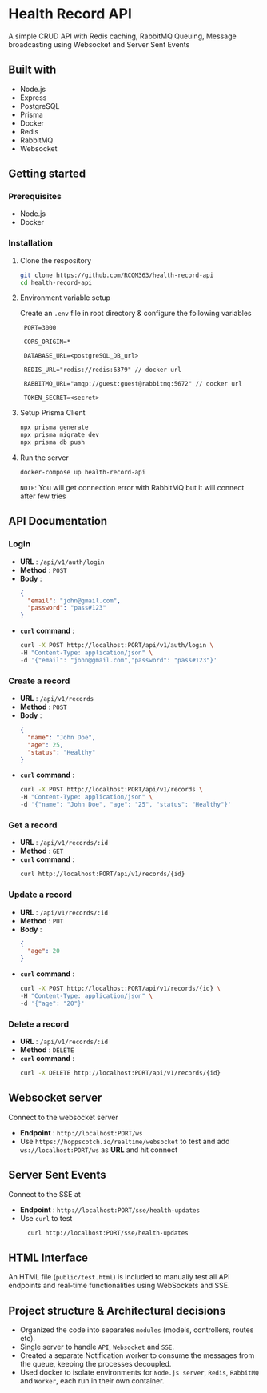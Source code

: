 # Health Record API

A simple CRUD API with Redis caching, RabbitMQ Queuing, Message broadcasting using Websocket and Server Sent Events

## Built with

- Node.js
- Express
- PostgreSQL
- Prisma
- Docker
- Redis
- RabbitMQ
- Websocket

## Getting started

### Prerequisites

- Node.js
- Docker

### Installation

1. Clone the respository

   ```bash
   git clone https://github.com/RCOM363/health-record-api
   cd health-record-api
   ```

2. Environment variable setup

   Create an `.env` file in root directory & configure the following variables

   ```env
    PORT=3000

    CORS_ORIGIN=*

    DATABASE_URL=<postgreSQL_DB_url>

    REDIS_URL="redis://redis:6379" // docker url

    RABBITMQ_URL="amqp://guest:guest@rabbitmq:5672" // docker url

    TOKEN_SECRET=<secret>
   ```

3. Setup Prisma Client

   ```bash
   npx prisma generate
   npx prisma migrate dev
   npx prisma db push
   ```

4. Run the server
   ```bash
   docker-compose up health-record-api
   ```
   `NOTE`: You will get connection error with RabbitMQ but it will connect after few tries

## API Documentation

### Login

- **URL** : `/api/v1/auth/login`
- **Method** : `POST`
- **Body** :
  ```json
  {
    "email": "john@gmail.com",
    "password": "pass#123"
  }
  ```
- **`curl` command** :
  ```bash
  curl -X POST http://localhost:PORT/api/v1/auth/login \
  -H "Content-Type: application/json" \
  -d '{"email": "john@gmail.com","password": "pass#123"}'
  ```

### Create a record

- **URL** : `/api/v1/records`
- **Method** : `POST`
- **Body** :
  ```json
  {
    "name": "John Doe",
    "age": 25,
    "status": "Healthy"
  }
  ```
- **`curl` command** :
  ```bash
  curl -X POST http://localhost:PORT/api/v1/records \
  -H "Content-Type: application/json" \
  -d '{"name": "John Doe", "age": "25", "status": "Healthy"}'
  ```

### Get a record

- **URL** : `/api/v1/records/:id`
- **Method** : `GET`
- **`curl` command** :
  ```bash
  curl http://localhost:PORT/api/v1/records/{id}
  ```

### Update a record

- **URL** : `/api/v1/records/:id`
- **Method** : `PUT`
- **Body** :
  ```json
  {
    "age": 20
  }
  ```
- **`curl` command** :
  ```bash
  curl -X POST http://localhost:PORT/api/v1/records/{id} \
  -H "Content-Type: application/json" \
  -d '{"age": "20"}'
  ```

### Delete a record

- **URL** : `/api/v1/records/:id`
- **Method** : `DELETE`
- **`curl` command** :
  ```bash
  curl -X DELETE http://localhost:PORT/api/v1/records/{id}
  ```

## Websocket server

Connect to the websocket server

- **Endpoint** : `http://localhost:PORT/ws`
- Use `https://hoppscotch.io/realtime/websocket` to test and add `ws://localhost:PORT/ws` as **URL** and hit connect

## Server Sent Events

Connect to the SSE at

- **Endpoint** : `http://localhost:PORT/sse/health-updates`
- Use `curl` to test
  ```bash
    curl http://localhost:PORT/sse/health-updates
  ```

## HTML Interface

An HTML file (`public/test.html`) is included to manually test all API endpoints and real-time functionalities using WebSockets and SSE.

## Project structure & Architectural decisions

- Organized the code into separates `modules` (models, controllers, routes etc).
- Single server to handle `API`, `Websocket` and `SSE`.
- Created a separate Notification worker to consume the messages from the queue, keeping the processes decoupled.
- Used docker to isolate environments for `Node.js server`, `Redis`, `RabbitMQ` and `Worker`, each run in their own container.
